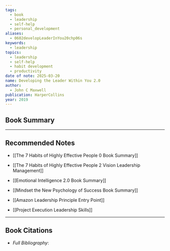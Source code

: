 ```yaml
---
tags:
  - book
  - leadership
  - self-help
  - personal_development
aliases:
  - 0602developLeaderInYou20chp06s
keywords:
  - leadership
topics:
  - leadership
  - self-help
  - habit development
  - productivity
date of note: 2025-03-20
name: Developing the Leader Within You 2.0
author:
  - John C Maxwell
publication: HarperCollins
year: 2019
---
```


## Book Summary









-----------
##  Recommended Notes


- [[The 7 Habits of Highly Effective People 0 Book Summary]]
- [[The 7 Habits of Highly Effective People 2 Vision Leadership Management]]
- [[Emotional Intelligence 2.0 Book Summary]]
- [[Mindset the New Psychology of Success Book Summary]]



- [[Amazon Leadership Principle Entry Point]]
- [[Project Execution Leadership Skills]]




----------
## Book Citations

- *Full Bibliography*:


